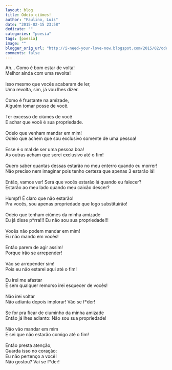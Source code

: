 ```yaml
---
layout: blog
title: Odeio ciúmes!
author: "Paulino, Luís"
date: "2015-02-15 23:58"
dedicate: ""
categories: "poesia"
tags: [poesia]
image: ""
blogger_orig_url: "http://i-need-your-love-now.blogspot.com/2015/02/odeio-ciumes.html"
comments: false
---
```


Ah... Como é bom estar de volta!\
Melhor ainda com uma revolta!\
\
Isso mesmo que vocês acabaram de ler,\
Uma revolta, sim, já vou lhes dizer.\
\
Como é frustante na amizade,\
Alguém tomar posse de você.\
\
Ter excesso de ciúmes de você\
E achar que você é sua propriedade.\
\
Odeio que venham mandar em mim!\
Odeio que achem que sou exclusivo somente de uma pessoa!\
\
Esse é o mal de ser uma pessoa boa!\
As outras acham que serei exclusivo até o fim!\
\
Quero saber quantas dessas estarão no meu enterro quando eu morrer!\
Não preciso nem imaginar pois tenho certeza que apenas 3 estarão lá!\
\
Então, vamos ver! Será que vocês estarão lá quando eu falecer?\
Estarão ao meu lado quando meu caixão descer?\
\
Humpf! É claro que não estarão!\
Pra vocês, sou apenas propriedade que logo substituirão!\
\
Odeio que tenham ciúmes da minha amizade\
Eu já disse p\*rra!!! Eu não sou sua propriedade!!!\
\
Vocês não podem mandar em mim!\
Eu não mando em vocês!\
\
Então parem de agir assim!\
Porque irão se arrepender!\
\
Vão se arrepender sim!\
Pois eu não estarei aqui até o fim!\
\
Eu irei me afastar\
E sem qualquer remorso irei esquecer de vocês!\
\
Não irei voltar\
Não adianta depois implorar! Vão se f\*der!\
\
Se for pra ficar de ciuminho da minha amizade\
Então já lhes adianto: Não sou sua propriedade!\
\
Não vão mandar em mim\
E sei que não estarão comigo até o fim!\
\
Então presta atenção,\
Guarda isso no coração:\
Eu não pertenço a você!\
Não gostou? Vai se f\*der!
